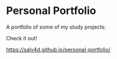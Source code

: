 # Personal Portfolio

A portfolio of some of my study projects:

Check it out!

https://salv4d.github.io/personal-portfolio/

